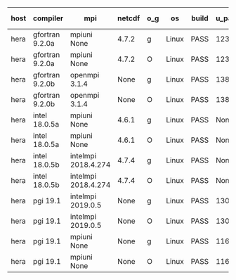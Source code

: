 

| host     | compiler                              | mpi                      | netcdf        | o_g        | os       | build       | u_pass          | u_fail          | s_pass            | s_fail            | e_pass             | e_fail             | nuopc_pass       | nuopc_fail       | artifacts link          |
|----------|---------------------------------------|--------------------------|---------------|------------|----------|-------------|-----------------|-----------------|-------------------|-------------------|--------------------|--------------------|------------------|------------------|-------------------------|
| hera | gfortran 9.2.0a | mpiuni None  | 4.7.2  | g | Linux | PASS | 12319 | 0 | 8 | 0 | 43 | 0 | None | None | <a href="https://github.com/esmf-org/esmf-test-artifacts/tree/5fa99d1ff6c74e79fe9575183427e865bc2bba14/develop/gfortran/9.2.0a/g/mpiuni/None" target="_blank">5fa99d1</a> | 
| hera | gfortran 9.2.0a | mpiuni None  | 4.7.2  | O | Linux | PASS | 12319 | 0 | 8 | 0 | 43 | 0 | None | None | <a href="https://github.com/esmf-org/esmf-test-artifacts/tree/6563aabf56dbd5d9fe5c0da84900418b004d8c0d/develop/gfortran/9.2.0a/O/mpiuni/None" target="_blank">6563aab</a> | 
| hera | gfortran 9.2.0b | openmpi 3.1.4  | None  | g | Linux | PASS | 13898 | 0 | 49 | 0 | 80 | 0 | 52 | 0 | <a href="https://github.com/esmf-org/esmf-test-artifacts/tree/66e44237e48465542f1deac5f34c462c67e76c26/develop/gfortran/9.2.0b/g/openmpi/3.1.4" target="_blank">66e4423</a> | 
| hera | gfortran 9.2.0b | openmpi 3.1.4  | None  | O | Linux | PASS | 13898 | 0 | 49 | 0 | 80 | 0 | 52 | 0 | <a href="https://github.com/esmf-org/esmf-test-artifacts/tree/c1f558b9887375fd25bee5b0f31c117a5b032f4f/develop/gfortran/9.2.0b/O/openmpi/3.1.4" target="_blank">c1f558b</a> | 
| hera | intel 18.0.5a | mpiuni None  | 4.6.1  | g | Linux | PASS | None | None | None | None | None | None | None | None | <a href="https://github.com/esmf-org/esmf-test-artifacts/tree/63ed9c41b5347f84a4a133d774b236f281879597/develop/intel/18.0.5a/g/mpiuni/None" target="_blank">63ed9c4</a> | 
| hera | intel 18.0.5a | mpiuni None  | 4.6.1  | O | Linux | PASS | None | None | None | None | None | None | None | None | <a href="https://github.com/esmf-org/esmf-test-artifacts/tree/6283f58b2b2bcc26e756aed355d1f221d00b00af/develop/intel/18.0.5a/O/mpiuni/None" target="_blank">6283f58</a> | 
| hera | intel 18.0.5b | intelmpi 2018.4.274  | 4.7.4  | g | Linux | PASS | None | None | None | None | None | None | 52 | 0 | <a href="https://github.com/esmf-org/esmf-test-artifacts/tree/636ff6aeb5a28f1ad88810a9f2c66b4474d8221c/develop/intel/18.0.5b/g/intelmpi/2018.4.274" target="_blank">636ff6a</a> | 
| hera | intel 18.0.5b | intelmpi 2018.4.274  | 4.7.4  | O | Linux | PASS | None | None | None | None | None | None | 52 | 0 | <a href="https://github.com/esmf-org/esmf-test-artifacts/tree/e3ba20036b42a08d78a02d9502c520bd4e893c97/develop/intel/18.0.5b/O/intelmpi/2018.4.274" target="_blank">e3ba200</a> | 
| hera | pgi 19.1 | intelmpi 2019.0.5  | None  | g | Linux | PASS | 13021 | 877 | None | None | None | None | None | None | <a href="https://github.com/esmf-org/esmf-test-artifacts/tree/55dff7c9cc738ae08e02ad310fd7c288d496ec25/develop/pgi/19.1/g/intelmpi/2019.0.5" target="_blank">55dff7c</a> | 
| hera | pgi 19.1 | intelmpi 2019.0.5  | None  | O | Linux | PASS | 13069 | 829 | None | None | None | None | None | None | <a href="https://github.com/esmf-org/esmf-test-artifacts/tree/91ecdd6b7e2cf57a7d41a2da3e9c28c7395f1020/develop/pgi/19.1/O/intelmpi/2019.0.5" target="_blank">91ecdd6</a> | 
| hera | pgi 19.1 | mpiuni None  | None  | g | Linux | PASS | 11694 | 625 | 4 | 4 | 40 | 3 | None | None | <a href="https://github.com/esmf-org/esmf-test-artifacts/tree/bac0b90fe11152cb9c1a83c5029c6eec6a9065f4/develop/pgi/19.1/g/mpiuni/None" target="_blank">bac0b90</a> | 
| hera | pgi 19.1 | mpiuni None  | None  | O | Linux | PASS | 11694 | 625 | 6 | 2 | 40 | 3 | None | None | <a href="https://github.com/esmf-org/esmf-test-artifacts/tree/1ed287bdffb1d531aeefc5e6ca22c2ca07f32af8/develop/pgi/19.1/O/mpiuni/None" target="_blank">1ed287b</a> | 
